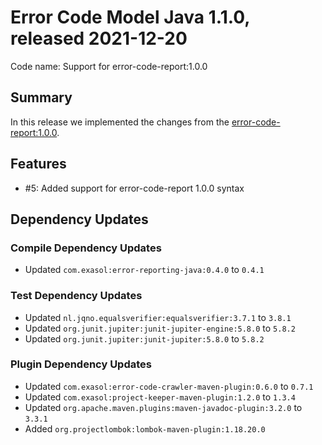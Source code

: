 # Error Code Model Java 1.1.0, released 2021-12-20

Code name: Support for error-code-report:1.0.0

## Summary

In this release we implemented the changes from the [error-code-report:1.0.0](https://github.com/exasol/schemas/blob/main/error_code_report-1.0.0.json).

## Features

* #5: Added support for error-code-report 1.0.0 syntax

## Dependency Updates

### Compile Dependency Updates

* Updated `com.exasol:error-reporting-java:0.4.0` to `0.4.1`

### Test Dependency Updates

* Updated `nl.jqno.equalsverifier:equalsverifier:3.7.1` to `3.8.1`
* Updated `org.junit.jupiter:junit-jupiter-engine:5.8.0` to `5.8.2`
* Updated `org.junit.jupiter:junit-jupiter:5.8.0` to `5.8.2`

### Plugin Dependency Updates

* Updated `com.exasol:error-code-crawler-maven-plugin:0.6.0` to `0.7.1`
* Updated `com.exasol:project-keeper-maven-plugin:1.2.0` to `1.3.4`
* Updated `org.apache.maven.plugins:maven-javadoc-plugin:3.2.0` to `3.3.1`
* Added `org.projectlombok:lombok-maven-plugin:1.18.20.0`
